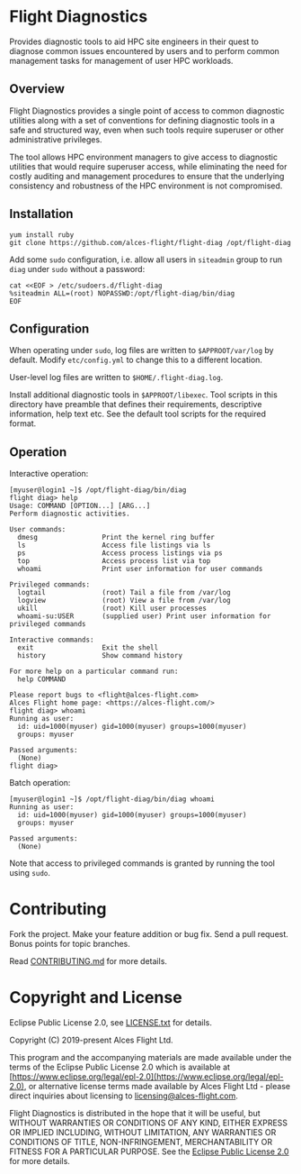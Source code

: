 # Flight Diagnostics

Provides diagnostic tools to aid HPC site engineers in their quest to
diagnose common issues encountered by users and to perform common
management tasks for management of user HPC workloads.

## Overview

Flight Diagnostics provides a single point of access to common
diagnostic utilities along with a set of conventions for defining
diagnostic tools in a safe and structured way, even when such tools
require superuser or other administrative privileges.

The tool allows HPC environment managers to give access to diagnostic
utilities that would require superuser access, while eliminating the
need for costly auditing and management procedures to ensure that the
underlying consistency and robustness of the HPC environment is not
compromised.

## Installation

```
yum install ruby
git clone https://github.com/alces-flight/flight-diag /opt/flight-diag
```

Add some `sudo` configuration, i.e. allow all users in `siteadmin`
group to run `diag` under `sudo` without a password:

```
cat <<EOF > /etc/sudoers.d/flight-diag
%siteadmin ALL=(root) NOPASSWD:/opt/flight-diag/bin/diag
EOF
```

## Configuration

When operating under `sudo`, log files are written to
`$APPROOT/var/log` by default. Modify `etc/config.yml` to change this
to a different location.

User-level log files are written to `$HOME/.flight-diag.log`.

Install additional diagnostic tools in `$APPROOT/libexec`. Tool
scripts in this directory have preamble that defines their
requirements, descriptive information, help text etc. See the default
tool scripts for the required format.

## Operation

Interactive operation:

```
[myuser@login1 ~]$ /opt/flight-diag/bin/diag
flight diag> help
Usage: COMMAND [OPTION...] [ARG...]
Perform diagnostic activities.

User commands:
  dmesg                Print the kernel ring buffer
  ls                   Access file listings via ls
  ps                   Access process listings via ps
  top                  Access process list via top
  whoami               Print user information for user commands

Privileged commands:
  logtail              (root) Tail a file from /var/log
  logview              (root) View a file from /var/log
  ukill                (root) Kill user processes
  whoami-su:USER       (supplied user) Print user information for privileged commands

Interactive commands:
  exit                 Exit the shell
  history              Show command history

For more help on a particular command run:
  help COMMAND

Please report bugs to <flight@alces-flight.com>
Alces Flight home page: <https://alces-flight.com/>
flight diag> whoami
Running as user:
  id: uid=1000(myuser) gid=1000(myuser) groups=1000(myuser)
  groups: myuser

Passed arguments:
  (None)
flight diag>
```

Batch operation:

```
[myuser@login1 ~]$ /opt/flight-diag/bin/diag whoami
Running as user:
  id: uid=1000(myuser) gid=1000(myuser) groups=1000(myuser)
  groups: myuser

Passed arguments:
  (None)
```

Note that access to privileged commands is granted by running the tool
using `sudo`.

# Contributing

Fork the project. Make your feature addition or bug fix. Send a pull
request. Bonus points for topic branches.

Read [CONTRIBUTING.md](CONTRIBUTING.md) for more details.

# Copyright and License

Eclipse Public License 2.0, see [LICENSE.txt](LICENSE.txt) for details.

Copyright (C) 2019-present Alces Flight Ltd.

This program and the accompanying materials are made available under
the terms of the Eclipse Public License 2.0 which is available at
[https://www.eclipse.org/legal/epl-2.0](https://www.eclipse.org/legal/epl-2.0),
or alternative license terms made available by Alces Flight Ltd -
please direct inquiries about licensing to
[licensing@alces-flight.com](mailto:licensing@alces-flight.com).

Flight Diagnostics is distributed in the hope that it will be
useful, but WITHOUT WARRANTIES OR CONDITIONS OF ANY KIND, EITHER
EXPRESS OR IMPLIED INCLUDING, WITHOUT LIMITATION, ANY WARRANTIES OR
CONDITIONS OF TITLE, NON-INFRINGEMENT, MERCHANTABILITY OR FITNESS FOR
A PARTICULAR PURPOSE. See the [Eclipse Public License 2.0](https://opensource.org/licenses/EPL-2.0) for more
details.
